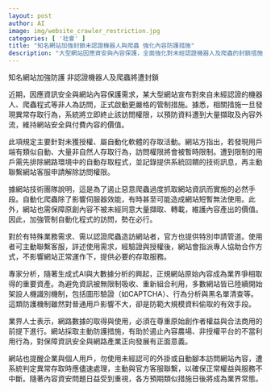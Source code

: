 ```yaml
---
layout: post
author: AI
image: img/website_crawler_restriction.jpg
categories: [ '社會' ]
title: "知名網站加強封鎖未認證機器人與爬蟲 強化內容防護措施"
description: "大型網站因應資安與內容保護，全面強化對未經認證機器人及爬蟲的封鎖措施，異常存取將即時終止訪問。新規定要求用戶移除自動存取後與客服申請恢復權限，對特殊需求提供認證申請流程。此舉旨在防範資料外流、保障內容價值，並已廣泛使用人機驗證、行為分析等防護技術，未授權自動程式將遭限制。專家認為，此趨勢將成為業界保護數據資產的常態。"
---
```

知名網站加強防護 非認證機器人及爬蟲將遭封鎖

近期，因應資訊安全與網站內容保護需求，某大型網站宣布對來自未經認證的機器人、爬蟲程式等非人為訪問，正式啟動更嚴格的管制措施。據悉，相關措施一旦發現異常存取行為，系統將立即終止該訪問權限，以預防資料遭到大量擷取及內容外流，維持網站安全與付費內容的價值。

此項規定主要針對未獲授權、屬自動化軟體的存取活動。網站方指出，若發現用戶端有類似自動、大量非自然人存取行為，訪問權限將會被暫時限制。遭到限制的用戶需先排除網路環境中的自動存取程式，並記錄提供系統回饋的技術訊息，再主動聯繫網站客服申請解除訪問權限。

據網站技術團隊說明，這是為了遏止惡意爬蟲過度抓取網站資訊而實施的必然手段。自動化爬蟲除了影響伺服器效能，有時甚至可能造成網站短暫無法使用。此外，網站也需保障原創內容不被未經同意大量擷取、轉載，維護內容產出的價值。因此，加強管制自動化程式的訪問，勢在必行。

對於有特殊業務需求、需以認證爬蟲造訪網站者，官方也提供特別申請管道。使用者可主動聯繫客服，詳述使用需求，經驗證與授權後，網站會指派專人協助合作方式，不影響網站正常運作下，提供必要的存取服務。

專家分析，隨著生成式AI與大數據分析的興起，正規網站原始內容成為業界爭相取得的重要資產。為避免資訊被無限制吸收、重新組合利用，多數網站皆已陸續開始架設人機識別機制，包括圖形驗證（如CAPTCHA）、行為分析與黑名單清查等。這類防護機制雖然對普通用戶影響不大，卻是防範大規模資料偷取的有效手段。

業界人士表示，網路數據的取得與使用，必須在尊重原始創作者權益與合法商用的前提下進行。網站採取主動防護措施，有助於遏止內容農場、非授權平台的不當利用行為，對保障資訊安全與網路產業正向發展有正面意義。

網站也提醒企業與個人用戶，勿使用未經認可的外掛或自動腳本訪問網站內容，遭系統判定異常存取時應儘速處理，主動與官方客服聯繫，以確保正常權益與服務不中斷。隨著內容資安問題日益受到重視，各方預期類似措施日後將成為業界常態。